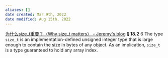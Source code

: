 ```yaml
---
aliases: []
date created: Mar 9th, 2022
date modified: Aug 15th, 2022
---
```

[为什么size_t重要？（Why size_t matters） - Jeremy's blog](https://jeremybai.github.io/blog/2014/09/10/size-t)
**§ 18.2** 6 The type `size_t` is an implementation-defined unsigned integer type that is large enough to contain the size in bytes of any object.
As an implication, `size_t` is a type guaranteed to hold any array index.